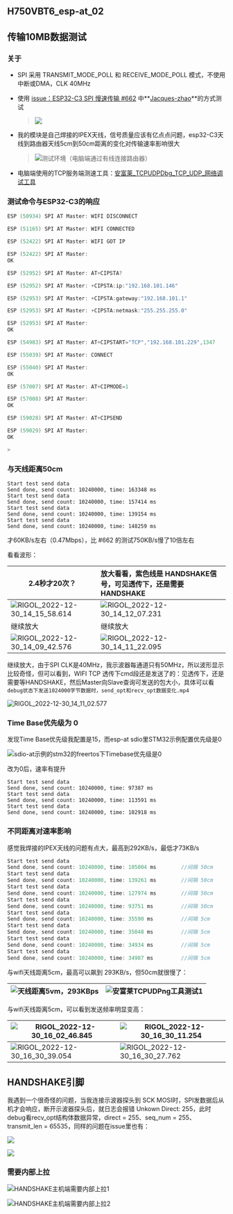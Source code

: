 ## H750VBT6_esp-at_02 

## 传输10MB数据测试

### 关于

- SPI 采用 TRANSMIT_MODE_POLL 和 RECEIVE_MODE_POLL 模式，不使用中断或DMA，CLK 40MHz

- 使用 [issue：ESP32-C3 SPI 慢速传输 #662](https://github.com/espressif/esp-at/issues/662) 中**[Jacques-zhao](https://github.com/Jacques-zhao)**的方式测试

  > ![](Images/i662_测试方法.png)

- 我的模块是自己焊接的IPEX天线，信号质量应该有亿点点问题，esp32-C3天线到路由器天线5cm到50cm距离的变化对传输速率影响很大

  > ![测试环境（电脑端通过有线连接路由器）](Images/测试环境（电脑端通过有线连接路由器）.JPG)
  
- 电脑端使用的TCP服务端测速工具：[安富莱_TCPUDPDbg_TCP_UDP_网络调试工具](https://www.armbbs.cn/forum.php?mod=viewthread&tid=1568&fromuid=58)

### 测试命令与ESP32-C3的响应

```c
ESP (50934) SPI AT Master: WIFI DISCONNECT

ESP (51165) SPI AT Master: WIFI CONNECTED

ESP (52422) SPI AT Master: WIFI GOT IP

ESP (52422) SPI AT Master: 
OK

ESP (52952) SPI AT Master: AT+CIPSTA?

ESP (52952) SPI AT Master: +CIPSTA:ip:"192.168.101.146"

ESP (52953) SPI AT Master: +CIPSTA:gateway:"192.168.101.1"

ESP (52953) SPI AT Master: +CIPSTA:netmask:"255.255.255.0"

ESP (52953) SPI AT Master: 
OK

ESP (54983) SPI AT Master: AT+CIPSTART="TCP","192.168.101.229",1347

ESP (55039) SPI AT Master: CONNECT

ESP (55040) SPI AT Master: 
OK

ESP (57007) SPI AT Master: AT+CIPMODE=1

ESP (57008) SPI AT Master: 
OK

ESP (59028) SPI AT Master: AT+CIPSEND

ESP (59029) SPI AT Master: 
OK

>
```

### 与天线距离50cm

```
Start test send data
Send done, send count: 10240000, time: 163348 ms
Start test send data
Send done, send count: 10240000, time: 157414 ms
Start test send data
Send done, send count: 10240000, time: 139154 ms
Start test send data
Send done, send count: 10240000, time: 148259 ms
```

才60KB/s左右（0.47Mbps），比 #662 的测试750KB/s慢了10倍左右

看看波形：

| 2.4秒才20次？                                                | 放大看看，紫色线是 HANDSHAKE信号，可见透传下，还是需要HANDSHAKE |
| ------------------------------------------------------------ | :----------------------------------------------------------- |
| ![RIGOL_2022-12-30_14_15_58.614](Images/RIGOL_2022-12-30_14_15_58.614.png) | ![RIGOL_2022-12-30_14_12_07.231](Images/RIGOL_2022-12-30_14_12_07.231.png) |
| 继续放大                                                     | 继续放大                                                     |
| ![RIGOL_2022-12-30_14_09_42.576](Images/RIGOL_2022-12-30_14_09_42.576.png) | ![RIGOL_2022-12-30_14_11_22.095](Images/RIGOL_2022-12-30_14_11_22.095.png) |

继续放大，由于SPI CLK是40MHz，我示波器每通道只有50MHz，所以波形显示比较奇怪，但可以看到，WIFI TCP 透传下cmd段还是发送了的：见透传下，还是需要等HANDSHAKE，然后Master向Slave查询可发送的包大小，具体可以看 `debug状态下发送1024000字节数据时，send_opt和recv_opt数据变化.mp4`

![RIGOL_2022-12-30_14_11_02.577](Images/RIGOL_2022-12-30_14_11_02.577.png)

### Time Base优先级为 0 

发现Time Base优先级我配置是15，而esp-at sdio里STM32示例配置优先级是0

![sdio-at示例的stm32的freertos下Timebase优先级是0](Images/sdio-at示例的stm32的freertos下Timebase优先级是0.png)

改为0后，速率有提升

```
Start test send data
Send done, send count: 10240000, time: 97387 ms
Start test send data
Send done, send count: 10240000, time: 113591 ms
Start test send data
Send done, send count: 10240000, time: 102918 ms
```

### 不同距离对速率影响

感觉我焊接的IPEX天线的问题有点大，最高到292KB/s，最低才73KB/s

```c
Start test send data
Send done, send count: 10240000, time: 105004 ms		//间隔 50cm
Start test send data
Send done, send count: 10240000, time: 139261 ms		//间隔 50cm
Start test send data
Send done, send count: 10240000, time: 127974 ms		//间隔 50cm
Start test send data
Send done, send count: 10240000, time: 93751 ms			//间隔 50cm
Start test send data
Send done, send count: 10240000, time: 35590 ms			//间隔 5cm
Start test send data
Send done, send count: 10240000, time: 35048 ms			//间隔 5cm
Start test send data
Send done, send count: 10240000, time: 34934 ms			//间隔 5cm
Start test send data		
Send done, send count: 10240000, time: 34987 ms			//间隔 5cm
```

与wifi天线距离5cm，最高可以飙到 293KB/s，但50cm就很慢了：

| ![天线距离5vm，293KBps](Images/天线距离5vm，293KBps.png) | ![安富莱TCPUDPng工具测试1](Images/安富莱TCPUDPng工具测试1.png) |
| -------------------------------------------------------- | ------------------------------------------------------------ |

与wifi天线距离5cm，可以看到发送频率明显变高：

| ![RIGOL_2022-12-30_16_02_46.845](Images/RIGOL_2022-12-30_16_02_46.845.png) | ![RIGOL_2022-12-30_16_30_11.254](Images/RIGOL_2022-12-30_16_30_11.254.png) |
| ------------------------------------------------------------ | ------------------------------------------------------------ |
| ![RIGOL_2022-12-30_16_30_39.054](Images/RIGOL_2022-12-30_16_30_39.054.png) | ![RIGOL_2022-12-30_16_30_27.762](Images/RIGOL_2022-12-30_16_30_27.762.png) |

## HANDSHAKE引脚

我遇到一个很奇怪的问题，当我连接示波器探头到 SCK MOSI时，SPI发数据后从机才会响应，断开示波器探头后，就日志会报错 Unkown Direct: 255，此时debug看recv_opt结构体数据异常，direct = 255、seq_num = 255、transmit_len = 65535，同样的问题在issue里也有：

![](Images/i646_HANDSKAE不再拉高的问题.png)

![](Images/i662_HANDSHAKE不再切换.png)

### 需要内部上拉

![HANDSHAKE主机端需要内部上拉1](Images/HANDSHAKE主机端需要内部上拉1.png)

![HANDSHAKE主机端需要内部上拉2](Images/HANDSHAKE主机端需要内部上拉2.png)